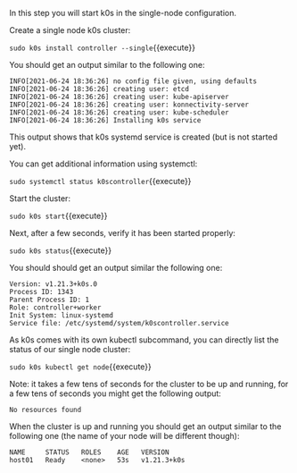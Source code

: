In this step you will start k0s in the single-node configuration.

Create a single node k0s cluster:

`sudo k0s install controller --single`{{execute}}

You should get an output similar to the following one:

```
INFO[2021-06-24 18:36:26] no config file given, using defaults         
INFO[2021-06-24 18:36:26] creating user: etcd                          
INFO[2021-06-24 18:36:26] creating user: kube-apiserver                
INFO[2021-06-24 18:36:26] creating user: konnectivity-server           
INFO[2021-06-24 18:36:26] creating user: kube-scheduler                
INFO[2021-06-24 18:36:26] Installing k0s service
```

This output shows that k0s systemd service is created (but is not started yet).

You can get additional information using systemctl:

`sudo systemctl status k0scontroller`{{execute}}

Start the cluster:

`sudo k0s start`{{execute}}

Next, after a few seconds, verify it has been started properly:

`sudo k0s status`{{execute}}

You should should get an output similar the following one:

```
Version: v1.21.3+k0s.0
Process ID: 1343
Parent Process ID: 1
Role: controller+worker
Init System: linux-systemd
Service file: /etc/systemd/system/k0scontroller.service
```

As k0s comes with its own kubectl subcommand, you can directly list the status of our single node cluster:

`sudo k0s kubectl get node`{{execute}}

Note: it takes a few tens of seconds for the cluster to be up and running, for a few tens of seconds you might get the following output:

```
No resources found
```

When the cluster is up and running you should get an output similar to the following one (the name of your node will be different though):

```
NAME     STATUS   ROLES    AGE   VERSION
host01   Ready    <none>   53s   v1.21.3+k0s
```
